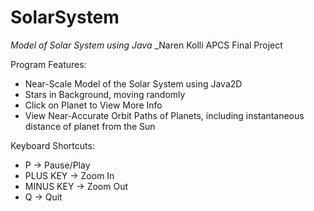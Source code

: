 # SolarSystem

*Model of Solar System using Java*
_Naren Kolli
APCS Final Project

Program Features:
* Near-Scale Model of the Solar System using Java2D 
* Stars in Background, moving randomly
* Click on Planet to View More Info
* View Near-Accurate Orbit Paths of Planets, including instantaneous distance of planet from the Sun 

Keyboard Shortcuts: 
 * P -> Pause/Play
 * PLUS KEY -> Zoom In
 * MINUS KEY -> Zoom Out
 * Q -> Quit
 
